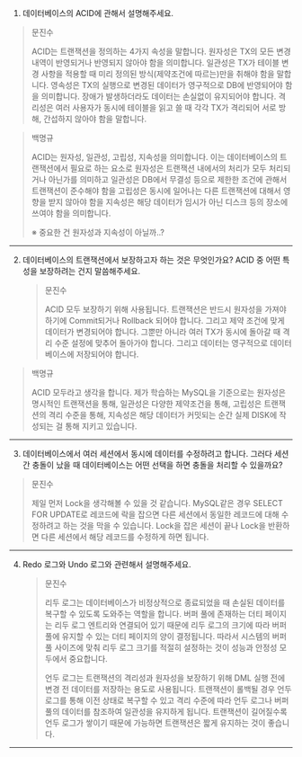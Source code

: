 1. 데이터베이스의 ACID에 관해서 설명해주세요.

> 문진수
>
> ACID는 트랜잭션을 정의하는 4가지 속성을 말합니다. 원자성은 TX의 모든 변경 내역이 반영되거나 반영되지 않아야 함을 의미합니다. 일관성은 TX가 테이블 변경 사항을 적용할 때 미리 정의된 방식(제약조건에 따르는)만을 취해야 함을 말합니다. 영속성은 TX의 실행으로 변경된 데이터가 영구적으로 DB에 반영되어야 함을 의미합니다. 장애가 발생하더라도 데이터는 손실없이 유지되어야 합니다. 격리성은 여러 사용자가 동시에 테이블을 읽고 쓸 때 각각 TX가 격리되어 서로 방해, 간섭하지 않아야 함을 말합니다.

> 백명규
> 
> ACID는 원자성, 일관성, 고립성, 지속성을 의미합니다. 
> 이는 데이터베이스의 트랜잭션에서 필요로 하는 요소로 원자성은 트랜잭션 내에서의 처리가 모두 처리되거나 아닌가를 의미하고 일관성은 DB에서 무결성 등으로
> 제한한 조건에 관해서 트랜잭션이 준수해야 함을 고립성은 동시에 일어나는 다른 트랜잭션에 대해서 영향을 받지 않아야 함을 지속성은 해당 데이터가 임시가 아닌 디스크 등의 장소에 쓰여야 함을 의미합니다.
> 
> ※ 중요한 건 원자성과 지속성이 아닐까..?

---
2. 데이터베이스의 트랜잭션에서 보장하고자 하는 것은 무엇인가요? ACID 중 어떤 특성을 보장하려는 건지 말씀해주세요.

   > 문진수
   >
   > ACID 모두 보장하기 위해 사용됩니다. 트랜잭션은 반드시 원자성을 가져야 하기에 Commit되거나 Rollback 되어야 합니다. 그리고 제약 조건에 맞게 데이터가 변경되어야 합니다. 그뿐만 아니라 여러 TX가 동시에 돌아갈 때 격리 수준 설정에 맞추어 돌아가야 합니다. 그리고 데이터는 영구적으로 데이터베이스에 저장되어야 합니다.

> 백명규
> 
> ACID 모두라고 생각을 합니다. 제가 학습하는 MySQL을 기준으로는 원자성은 명시적인 트랜잭션을 통해, 
> 일관성은 다양한 제약조건을 통해, 고립성은 트랜잭션의 격리 수준을 통해, 지속성은 해당 데이터가 커밋되는 순간 실제 DISK에 작성되는 걸 통해 지키고 있습니다.

---
3. 데이터베이스에서 여러 세션에서 동시에 데이터를 수정하려고 합니다. 
  그러다 세션 간 충돌이 났을 때 데이터베이스는 어떤 선택을 하면 충돌을 처리할 수 있을까요?

  > 문진수
  >
  > 제일 먼저 Lock을 생각해볼 수 있을 것 같습니다. MySQL같은 경우 SELECT FOR UPDATE로 레코드에 락을 잡으면 다른 세션에서 동일한 레코드에 대해 수정하려고 하는 것을 막을 수 있습니다. Lock을 잡은 세션이 끝나 Lock을 반환하면 다른 세션에서 해당 레코드를 수정하게 하면 됩니다.

---
4. Redo 로그와 Undo 로그와 관련해서 설명해주세요.

   > 문진수
   >
   > 리두 로그는 데이터베이스가 비정상적으로 종료되었을 때 손실된 데이터를 복구할 수 있도록 도와주는 역할을 합니다. 버퍼 풀에 존재하는 더티 페이지는 리두 로그 엔트리와 연결되어 있기 때문에 리두 로그의 크기에 따라 버퍼 풀에 유지할 수 있는 더티 페이지의 양이 결정됩니다. 따라서 시스템의 버퍼 풀 사이즈에 맞춰 리두 로그 크기를 적절히 설정하는 것이 성능과 안정성 모두에서 중요합니다.
   >
   > 언두 로그는 트랜잭션의 격리성과 원자성을 보장하기 위해 DML 실행 전에 변경 전 데이터를 저장하는 용도로 사용됩니다. 트랜잭션이 롤백될 경우 언두 로그를 통해 이전 상태로 복구할 수 있고 격리 수준에 따라 언두 로그나 버퍼 풀의 데이터를 참조하여 일관성을 유지하게 됩니다. 트랜잭션이 길어질수록 언두 로그가 쌓이기 때문에 가능하면 트랜잭션은 짧게 유지하는 것이 좋습니다.

---